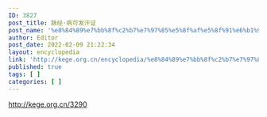```yaml
---
ID: 3827
post_title: 脉经·病可发汗证
post_name: '%e8%84%89%e7%bb%8f%c2%b7%e7%97%85%e5%8f%af%e5%8f%91%e6%b1%97%e8%af%81'
author: Editor
post_date: 2022-02-09 21:22:34
layout: encyclopedia
link: 'http://kege.org.cn/encyclopedia/%e8%84%89%e7%bb%8f%c2%b7%e7%97%85%e5%8f%af%e5%8f%91%e6%b1%97%e8%af%81'
published: true
tags: [ ]
categories: [ ]
---
```

http://kege.org.cn/3290